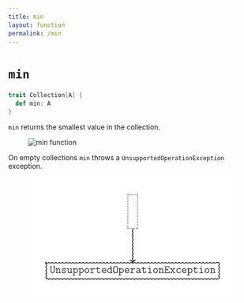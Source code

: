 ```yaml
---
title: min
layout: function
permalink: /min
---
```


# `min`

~~~ scala
trait Collection[A] {
  def min: A
}
~~~

`min` returns the smallest value in the collection.

<figure class="diagram">
  <img src="images/min.1.svg" alt="min function">
  <!-- <figcaption class="diagram-desc"></figcaption> -->
</figure>

On empty collections `min` throws a `UnsupportedOperationException` exception.

<figure class="diagram">
  <img src="images/min.2.svg" alt="min function">
  <!-- <figcaption class="diagram-desc"></figcaption> -->
</figure>

